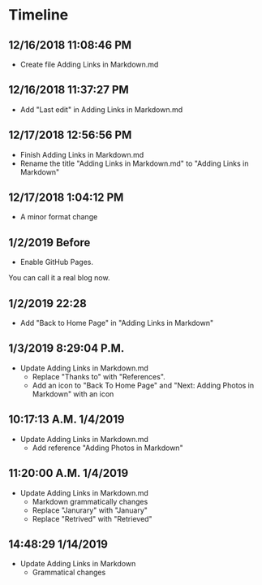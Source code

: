 # Timeline

## 12/16/2018 11:08:46 PM

- Create file Adding Links in Markdown.md

## 12/16/2018 11:37:27 PM

- Add "Last edit" in Adding Links in Markdown.md

## 12/17/2018 12:56:56 PM

- Finish Adding Links in Markdown.md
- Rename the title "Adding Links in Markdown.md" to "Adding Links in Markdown"

## 12/17/2018 1:04:12 PM

- A minor format change

## 1/2/2019 Before

- Enable GitHub Pages.

You can call it a real blog now.

## 1/2/2019 22:28

- Add "Back to Home Page" in "Adding Links in Markdown"

## 1/3/2019  8:29:04 P.M.

- Update Adding Links in Markdown.md
  - Replace "Thanks to" with "References".
  - Add an icon to "Back To Home Page" and "Next: Adding Photos in Markdown" with an icon

## 10:17:13 A.M. 1/4/2019

- Update Adding Links in Markdown.md
  - Add reference "Adding Photos in Markdown"

## 11:20:00 A.M. 1/4/2019

- Update Adding Links in Markdown.md
  - Markdown grammatically changes
  - Replace "Janurary" with "January"
  - Replace "Retrived" with "Retrieved"

## 14:48:29 1/14/2019

- Update Adding Links in Markdown
  - Grammatical changes 